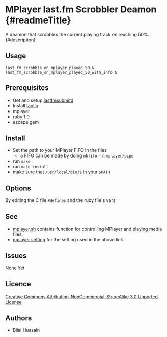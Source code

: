 MPlayer last.fm Scrobbler Deamon {#readmeTitle}
================================
A deamon that scrobbles the current playing track on reaching 50%.
{#description}

Usage
-----
`last_fm_scrobble_on_mplayer_played_50 &` 
`last_fm_scrobble_on_mplayer_played_50_with_info &` 

Prerequisites
-------------
* Get and setup [lastfmsubmitd](http://www.red-bean.com/~decklin/software/lastfmsubmitd/ "http://www.red-bean.com/~decklin/software/lastfmsubmitd/")
* Install [taglib](http://developer.kde.org/~wheeler/taglib.html "http://developer.kde.org/~wheeler/taglib.html") 
* mplayer
* ruby 1.9
* escape gem

Install 
-------
* Set the path to your MPlayer FIFO in the files
	* a FIFO can be made by doing `mkfifo ~/.mplayer/pipe`
* run `make`
* run `make install`
* make sure that `/usr/local/bin` is in your `$PATH`

Options
-------
By editing the C file `#defines` and the ruby file's vars

See
---
* [mplayer.sh](https://github.com/Bilalh/Bash-Scripts/blob/master/mplayer.sh, "mplayer.sh") contains function for controlling MPlayer and playing media files.
* [mplayer setting](https://github.com/Bilalh/MPlayer-Settings) for the setting used in the above link.


Issues
------
None Yet

Licence
-------
[Creative Commons Attribution-NonCommercial-ShareAlike 3.0 Unported License](http://creativecommons.org/licenses/by-nc-sa/3.0/ "Full details")

Authors
-------
* Bilal Hussain